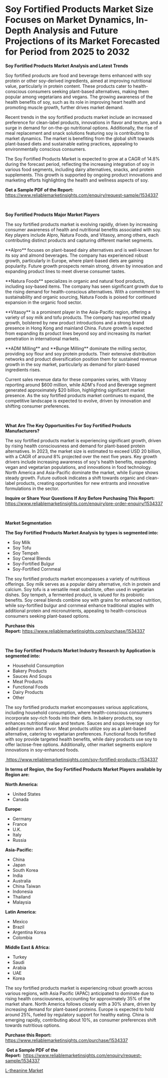 <p><h1>Soy Fortified Products Market Size Focuses on Market Dynamics, In-Depth Analysis and Future Projections of its Market Forecasted for Period from 2025 to 2032</h1></p><p><strong>Soy Fortified Products Market Analysis and Latest Trends</strong></p>
<p><p>Soy fortified products are food and beverage items enhanced with soy protein or other soy-derived ingredients, aimed at improving nutritional value, particularly in protein content. These products cater to health-conscious consumers seeking plant-based alternatives, making them popular among vegetarians and vegans. The growing awareness of the health benefits of soy, such as its role in improving heart health and promoting muscle growth, further drives market demand.</p><p>Recent trends in the soy fortified products market include an increased preference for clean-label products, innovations in flavor and texture, and a surge in demand for on-the-go nutritional options. Additionally, the rise of meal replacement and snack solutions featuring soy is contributing to market dynamics. The market is benefiting from the global shift towards plant-based diets and sustainable eating practices, appealing to environmentally conscious consumers.</p><p>The Soy Fortified Products Market is expected to grow at a CAGR of 14.8% during the forecast period, reflecting the increasing integration of soy in various food segments, including dairy alternatives, snacks, and protein supplements. This growth is supported by ongoing product innovations and marketing efforts highlighting the health and wellness aspects of soy.</p></p>
<p><strong>Get a Sample PDF of the Report:&nbsp;</strong> <a href="https://www.reliablemarketinsights.com/enquiry/request-sample/1534337?utm_campaign=1937&utm_medium=2&utm_source=Github&utm_content=ia&utm_term=15022025&utm_id=soy-fortified-products">https://www.reliablemarketinsights.com/enquiry/request-sample/1534337</a></p>
<p>&nbsp;</p>
<p><strong>Soy Fortified Products Major Market Players</strong></p>
<p><p>The soy fortified products market is evolving rapidly, driven by increasing consumer awareness of health and nutritional benefits associated with soy. Key players include Alpro, Natura Foods, and Vitasoy, among others, each contributing distinct products and capturing different market segments.</p><p>**Alpro** focuses on plant-based dairy alternatives and is well-known for its soy and almond beverages. The company has experienced robust growth, particularly in Europe, where plant-based diets are gaining popularity. Future growth prospects remain strong, driven by innovation and expanding product lines to meet diverse consumer tastes.</p><p>**Natura Foods** specializes in organic and natural food products, including soy-based items. The company has seen significant growth due to the rising demand for health-conscious alternatives. With a commitment to sustainability and organic sourcing, Natura Foods is poised for continued expansion in the organic food sector.</p><p>**Vitasoy** is a prominent player in the Asia-Pacific region, offering a variety of soy milk and tofu products. The company has reported steady growth, bolstered by new product introductions and a strong brand presence in Hong Kong and mainland China. Future growth is expected from expanding its product lines beyond soy and increasing its market penetration in international markets.</p><p>**ADM Milling** and **Bunge Milling** dominate the milling sector, providing soy flour and soy protein products. Their extensive distribution networks and product diversification position them for sustained revenue growth in the soy market, particularly as demand for plant-based ingredients rises.</p><p>Current sales revenue data for these companies varies, with Vitasoy reporting around $600 million, while ADM's Food and Beverage segment generated approximately $20 billion, highlighting significant market presence. As the soy fortified products market continues to expand, the competitive landscape is expected to evolve, driven by innovation and shifting consumer preferences.</p></p>
<p>&nbsp;</p>
<p><strong>What Are The Key Opportunities For Soy Fortified Products Manufacturers?</strong></p>
<p><p>The soy fortified products market is experiencing significant growth, driven by rising health consciousness and demand for plant-based protein alternatives. In 2023, the market size is estimated to exceed USD 20 billion, with a CAGR of around 8% projected over the next five years. Key growth drivers include increasing awareness of soy's health benefits, expanding vegan and vegetarian populations, and innovations in food technology. North America and Asia-Pacific dominate the market, while Europe shows steady growth. Future outlook indicates a shift towards organic and clean-label products, creating opportunities for new entrants and innovative formulations in the sector.</p></p>
<p><strong>Inquire or Share Your Questions If Any Before Purchasing This Report:</strong> <a href="https://www.reliablemarketinsights.com/enquiry/pre-order-enquiry/1534337?utm_campaign=1937&utm_medium=2&utm_source=Github&utm_content=ia&utm_term=15022025&utm_id=soy-fortified-products">https://www.reliablemarketinsights.com/enquiry/pre-order-enquiry/1534337</a></p>
<p>&nbsp;</p>
<p><strong>Market Segmentation</strong></p>
<p><strong>The Soy Fortified Products Market Analysis by types is segmented into:</strong></p>
<p><ul><li>Soy Milk</li><li>Soy Tofu</li><li>Soy Tempeh</li><li>Soy Cereal Blends</li><li>Soy-Fortified Bulgur</li><li>Soy-Fortified Cornmeal</li></ul></p>
<p><p>The soy fortified products market encompasses a variety of nutritious offerings. Soy milk serves as a popular dairy alternative, rich in protein and calcium. Soy tofu is a versatile meat substitute, often used in vegetarian dishes. Soy tempeh, a fermented product, is valued for its probiotic benefits. Soy cereal blends combine soy with grains for enhanced nutrition, while soy-fortified bulgur and cornmeal enhance traditional staples with additional protein and micronutrients, appealing to health-conscious consumers seeking plant-based options.</p></p>
<p><strong>Purchase this Report:&nbsp;</strong><a href="https://www.reliablemarketinsights.com/purchase/1534337?utm_campaign=1937&utm_medium=2&utm_source=Github&utm_content=ia&utm_term=15022025&utm_id=soy-fortified-products">https://www.reliablemarketinsights.com/purchase/1534337</a></p>
<p>&nbsp;</p>
<p><strong>The Soy Fortified Products Market Industry Research by Application is segmented into:</strong></p>
<p><ul><li>Household Consumption</li><li>Bakery Products</li><li>Sauces And Soups</li><li>Meat Products</li><li>Functional Foods</li><li>Dairy Products</li><li>Other</li></ul></p>
<p><p>The soy fortified products market encompasses various applications, including household consumption, where health-conscious consumers incorporate soy-rich foods into their diets. In bakery products, soy enhances nutritional value and texture. Sauces and soups leverage soy for added protein and flavor. Meat products utilize soy as a plant-based alternative, catering to vegetarian preferences. Functional foods fortified with soy provide targeted health benefits, while dairy products use soy to offer lactose-free options. Additionally, other market segments explore innovations in soy-enhanced foods.</p></p>
<p><a href="https://www.reliablemarketinsights.com/soy-fortified-products-r1534337?utm_campaign=1937&utm_medium=2&utm_source=Github&utm_content=ia&utm_term=15022025&utm_id=soy-fortified-products">&nbsp;https://www.reliablemarketinsights.com/soy-fortified-products-r1534337</a></p>
<p><strong>In terms of Region, the Soy Fortified Products Market Players available by Region are:</strong></p>
<p>
    <p> <strong> North America: </strong>
        <ul>
            <li>United States</li>
            <li>Canada</li>
        </ul>
        </p> 
    <p> <strong> Europe: </strong>
        <ul>
            <li>Germany</li>
            <li>France</li>
            <li>U.K.</li>
            <li>Italy</li>
            <li>Russia</li>
        </ul>
        </p> 
    <p> <strong> Asia-Pacific: </strong>
        <ul>
            <li>China</li>
            <li>Japan</li>
            <li>South Korea</li>
            <li>India</li>
            <li>Australia</li>
            <li>China Taiwan</li>
            <li>Indonesia</li>
            <li>Thailand</li>
            <li>Malaysia</li>
        </ul>
        </p> 
    <p> <strong> Latin America: </strong>
        <ul>
            <li>Mexico</li>
            <li>Brazil</li>
            <li>Argentina Korea</li>
            <li>Colombia</li>
        </ul>
        </p> 
    <p> <strong> Middle East & Africa: </strong>
        <ul>
            <li>Turkey</li>
            <li>Saudi</li>
            <li>Arabia</li>
            <li>UAE</li>
            <li>Korea</li>
        </ul>
    </p>
    </p>
<p><p>The soy fortified products market is experiencing robust growth across various regions, with Asia Pacific (APAC) anticipated to dominate due to rising health consciousness, accounting for approximately 35% of the market share. North America follows closely with a 30% share, driven by increasing demand for plant-based proteins. Europe is expected to hold around 25%, fueled by regulatory support for healthy eating. China is emerging rapidly, contributing about 10%, as consumer preferences shift towards nutritious options.</p></p>
<p><strong>Purchase this Report: </strong><a href="https://www.reliablemarketinsights.com/purchase/1534337?utm_campaign=1937&utm_medium=2&utm_source=Github&utm_content=ia&utm_term=15022025&utm_id=soy-fortified-products">https://www.reliablemarketinsights.com/purchase/1534337</a></p>
<p>&nbsp;<strong>Get a Sample PDF of the Report:&nbsp;&nbsp;</strong><a href="https://www.reliablemarketinsights.com/enquiry/request-sample/1534337?utm_campaign=1937&utm_medium=2&utm_source=Github&utm_content=ia&utm_term=15022025&utm_id=soy-fortified-products">https://www.reliablemarketinsights.com/enquiry/request-sample/1534337</a></p>
<p><strong></strong></p>
<p><p><a href="https://github.com/bmorecock/Market-Research-Report-List-6/blob/main/l-theanine-market.md?utm_campaign=1937&utm_medium=2&utm_source=Github&utm_content=ia&utm_term=15022025&utm_id=soy-fortified-products">L-theanine Market</a></p></p>